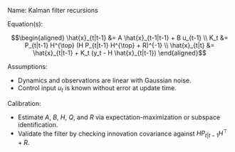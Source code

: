 Name: Kalman filter recursions

Equation(s):

```math
\begin{aligned}
\hat{x}_{t|t-1} &= A \hat{x}_{t-1|t-1} + B u_{t-1} \\
K_t &= P_{t|t-1} H^{\top} (H P_{t|t-1} H^{\top} + R)^{-1} \\
\hat{x}_{t|t} &= \hat{x}_{t|t-1} + K_t (y_t - H \hat{x}_{t|t-1})
\end{aligned}
```

Assumptions:

- Dynamics and observations are linear with Gaussian noise.
- Control input $u_t$ is known without error at update time.

Calibration:

- Estimate $A$, $B$, $H$, $Q$, and $R$ via expectation-maximization or subspace
  identification.
- Validate the filter by checking innovation covariance against
  $H P_{t|t-1} H^{\top} + R$.
